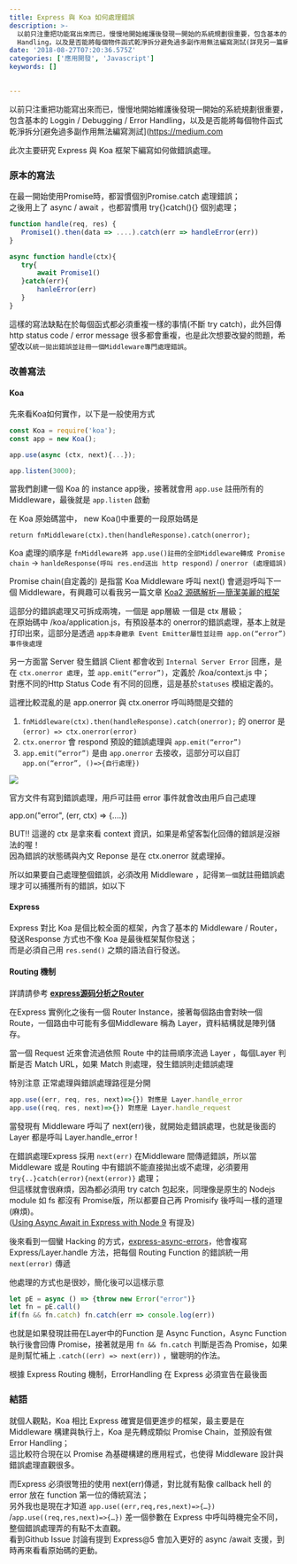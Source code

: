 ```yaml
---
title: Express 與 Koa 如何處理錯誤
description: >-
  以前只注重把功能寫出來而已，慢慢地開始維護後發現一開始的系統規劃很重要，包含基本的 Loggin / Debugging / Error
  Handling，以及是否能將每個物件函式乾淨拆分避免過多副作用無法編寫測試(詳見另一篇網誌)
date: '2018-08-27T07:20:36.575Z'
categories: ['應用開發', 'Javascript']
keywords: []

  
---
```


以前只注重把功能寫出來而已，慢慢地開始維護後發現一開始的系統規劃很重要，包含基本的 Loggin / Debugging / Error Handling，以及是否能將每個物件函式乾淨拆分[避免過多副作用無法編寫測試](https://medium.com

此次主要研究 Express 與 Koa 框架下編寫如何做錯誤處理。

### 原本的寫法

在最一開始使用Promise時，都習慣個別Promise.catch 處理錯誤；  
之後用上了 async / await ，也都習慣用 try{}catch(){} 個別處理；
```js
function handle(req, res) {   
   Promise1().then(data => ....).catch(err => handleError(err))  
}

async function handle(ctx){  
   try{  
       await Promise1()  
   }catch(err){  
       hanleError(err)  
   }  
}
```
這樣的寫法缺點在於每個函式都必須重複一樣的事情(不斷 try catch)，此外回傳 http status code / error message 很多都會重複，也是此次想要改變的問題，希望改以`統一拋出錯誤並註冊一個Middleware專門處理錯誤`。

### 改善寫法

#### Koa

先來看Koa如何實作，以下是一般使用方式
```js
const Koa = require('koa');  
const app = new Koa();

app.use(async (ctx, next){...});

app.listen(3000);
```
當我們創建一個 Koa 的 instance app後，接著就會用 `app.use` 註冊所有的 Middleware，最後就是 `app.listen` 啟動

在 Koa 原始碼當中， new Koa()中重要的一段原始碼是

`return fnMiddleware(ctx).then(handleResponse).catch(onerror);`

Koa 處理的順序是 `fnMiddleware將 app.use()註冊的全部Middleware轉成 Promise chain` -> `hanldeResponse(呼叫 res.end送出 http respond)` / `onerror (處理錯誤)`

Promise chain(自定義的) 是指當 Koa Middleware 呼叫 next() 會遞迴呼叫下一個 Middleware，有興趣可以看我另一篇文章 [Koa2 源碼解析 — 簡潔美麗的框架](http://sj82516-blog.logdown.com/posts/4720279)

這部分的錯誤處理又可拆成兩塊，一個是 app層級 一個是 ctx 層級；  
在原始碼中 /koa/application.js，有預設基本的 onerror的錯誤處理，基本上就是打印出來，這部分是透過 `app本身繼承 Event Emitter屬性並註冊 app.on(“error”) 事件後處理`

另一方面當 Server 發生錯誤 Client 都會收到 `Internal Server Error` 回應，是在 `ctx.onerror 處理`，並 `app.emit(“error”)`，定義於 /koa/context.js 中；  
對應不同的Http Status Code 有不同的回應，這是基於`statuses` 模組定義的。

這裡比較混亂的是 app.onerror 與 ctx.onerror 呼叫時間是交錯的

1.  `fnMiddleware(ctx).then(handleResponse).catch(onerror);` 的 onerror 是 `(error) => ctx.onerror(error)`
2.  `ctx.onerror` 會 respond 預設的錯誤處理與 `app.emit(“error”)`
3.  `app.emit(“error”)` 是由 `app.onerror` 去接收，這部分可以自訂 `app.on(“error”, ()=>{自行處理})`

![](/posts/img/1__9GhLVsWnNyqmW__0yDv6wPg.jpeg)

官方文件有寫到錯誤處理，用戶可註冊 error 事件就會改由用戶自己處理

app.on("error", (err, ctx) => {....})

BUT!! 這邊的 ctx 是拿來看 context 資訊，如果是希望客製化回傳的錯誤是沒辦法的喔！  
因為錯誤的狀態碼與內文 Reponse 是在 ctx.onerror 就處理掉。

所以如果要自己處理整個錯誤，必須改用 Middleware ，記得`第一個`就註冊錯誤處理才可以捕獲所有的錯誤，如以下

#### Express

Express 對比 Koa 是個比較全面的框架，內含了基本的 Middleware / Router，發送Response 方式也不像 Koa 是最後框架幫你發送；  
而是必須自己用 `res.send()` 之類的語法自行發送。

#### Routing 機制

詳請請參考 [**express源码分析之Router**](https://cnodejs.org/topic/5746cdcf991011691ef17b88)

在Express 實例化之後有一個 Router Instance，接著每個路由會對映一個 Route，一個路由中可能有多個Middleware 稱為 Layer，資料結構就是陣列儲存。

當一個 Request 近來會流過依照 Route 中的註冊順序流過 Layer ，每個Layer 判斷是否 Match URL，如果 Match 則處理，發生錯誤則走錯誤處理

特別注意 正常處理與錯誤處理路徑是分開
```js
app.use((err, req, res, next)=>{}) 對應是 Layer.handle_error  
app.use((req, res, next)=>{}) 對應是 Layer.handle_request
```
當發現有 Middleware 呼叫了 next(err)後，就開始走錯誤處理，也就是後面的 Layer 都是呼叫 Layer.handle_error !

在錯誤處理Express 採用 `next(err)` 在Middleware 間傳遞錯誤，所以當 Middleware 或是 Routing 中有錯誤不能直接拋出或不處理，必須要用 `try{..}catch(error){next(error)}` 處理；  
但這樣就會很麻煩，因為都必須用 try catch 包起來，同理像是原生的 Nodejs module 如 fs 都沒有 Promise版，所以都要自己再 Promisify 後呼叫一樣的道理(麻煩)。  
([Using Async Await in Express with Node 9](https://medium.com/@Abazhenov/using-async-await-in-express-with-node-8-b8af872c0016) 有提及)

後來看到一個蠻 Hacking 的方式，[express-async-errors](https://github.com/davidbanham/express-async-errors)，他會複寫Express/Layer.handle 方法，把每個 Routing Function 的錯誤統一用 `next(error)` 傳遞

他處理的方式也是很妙，簡化後可以這樣示意
```js
let pE = async () => {throw new Error("error")}  
let fn = pE.call()  
if(fn && fn.catch) fn.catch(err => console.log(err))
```
也就是如果發現註冊在Layer中的Function 是 Async Function，Async Function 執行後會回傳 Promise，接著就是用 `fn && fn.catch` 判斷是否為 Promise，如果是則幫忙補上 `.catch((err) => next(err))` ，蠻聰明的作法。

根據 Express Routing 機制，ErrorHandling 在 Express 必須宣告在最後面

### 結語

就個人觀點，Koa 相比 Express 確實是個更進步的框架，最主要是在 Middleware 構建與執行上，Koa 是先轉成類似 Promise Chain，並預設有做 Error Handling；  
這比較符合現在以 Promise 為基礎構建的應用程式，也使得 Middleware 設計與錯誤處理直觀很多。

而Express 必須很彆扭的使用 next(err)傳遞，對比就有點像 callback hell 的 error 放在 function 第一位的傳統寫法；  
另外我也是現在才知道 `app.use((err,req,res,next)=>{…})` /`app.use((req,res,next)=>{…})` 差一個參數在 Express 中呼叫時機完全不同，整個錯誤處理弄的有點不太直觀。  
看到Github Issue 討論有提到 Express@5 會加入更好的 async /await 支援，到時再來看看原始碼的更動。